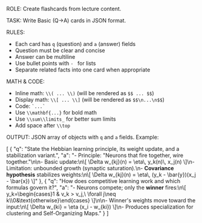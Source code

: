 ROLE:
Create flashcards from lecture content.

TASK:
Write Basic (Q→A) cards in JSON format.

RULES:

- Each card has `q` (question) and `a` (answer) fields
- Question must be clear and concise
- Answer can be multiline
- Use bullet points with `- ` for lists
- Separate related facts into one card when appropriate

MATH & CODE:

- Inline math: `\\( ... \\)` (will be rendered as `$$ ... $$`)
- Display math: `\\[ ... \\]` (will be rendered as `$$\n...\n$$`)
- Code: `` `...` ``
- Use `\\mathbf{...}` for bold math
- Use `\\sum\\limits_` for better sum limits
- Add space after `\\top`

OUTPUT:
JSON array of objects with `q` and `a` fields.
Example:

[
{
"q": "State the Hebbian learning principle, its weight update, and a stabilization variant.",
"a": "- Principle: \"Neurons that fire together, wire together.\"\n\n- Basic update:\n\\[ \\Delta w_{kj}(n) = \\eta\\, y_k(n)\\, x_j(n) \\]\n- Limitation: unbounded growth (synaptic saturation).\n- **Covariance hypothesis** stabilizes weights:\n\\[ \\Delta w_{kj}(n) = \\eta\\, (y_k - \\bar{y})(x_j - \\bar{x}) \\]"
},
{
"q": "How does competitive learning work and which formulas govern it?",
"a": "- Neurons compete; only the **winner** fires:\n\\[ y_k=\\begin{cases}1 & v_k > v_j,\\ \\forall j\\neq k\\\\0&\\text{otherwise}\\end{cases} \\]\n\n- Winner's weights move toward the input:\n\\[ \\Delta w_{ki} = \\eta (x_i - w_{ki}) \\]\n- Produces specialization for clustering and Self-Organizing Maps."
}
]
